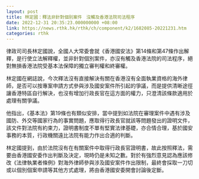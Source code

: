 ```yaml
---
layout: post
title: 林定國：釋法非針對個別案件　沒觸及香港法院司法程序
date: 2022-12-31 20:35:23.000000000 +08:00
link: https://news.rthk.hk/rthk/ch/component/k2/1682085-20221231.htm
categories: rthk
---
```


律政司司長林定國說，全國人大常委會就《香港國安法》第14條和第47條作出解釋，是行使立法解釋權，並非針對個別案件，亦沒有觸及香港法院的司法程序，絕對無損香港法院受基本法保障的獨立審判權和終審權。

林定國在網誌說，今次釋法沒有直接解決有關在香港沒有全面執業資格的海外律師，是否可以按專案申請方式參與涉及國安案件所引起的爭議，而是提供清晰途徑讓香港特區自行解決，也沒有增加行政長官在這方面的權力，只澄清該條款適用於處理有關爭議。

他指出，《基本法》第19條也有類似安排，當中提到如法院在審理案件中遇有涉及國防、外交等國家行為的事實問題，應取得行政長官就該等問題發出的證明文件，該文件對法院有約束力，證明書制度不單有堅實法律基礎，亦合情合理，基於國安事務的本質，行政機關遠比法院有能力作出合適的判斷。

林定國提到，由於法院沒有在有關案件中取得行政長官證明書，故此按照釋法，需要由香港國安委作出判斷及決定，現時仍是未知之數。對於有強烈意見認為應該修改《法律執業者條例》對海外律師參與涉及國安案件作出限制，最終會採取一刀切或以個別個案申請等其他方式處理，將由香港國安委開會討論後定斷。
